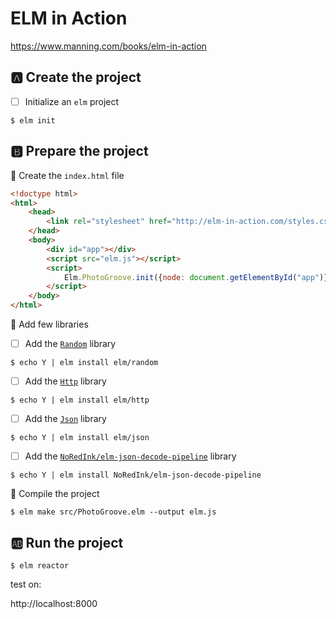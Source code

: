 # ELM in Action

https://www.manning.com/books/elm-in-action


## :a: Create the project

- [ ] Initialize an `elm` project

```
$ elm init
```


## :b: Prepare the project

:round_pushpin: Create the `index.html` file

```html
<!doctype html>
<html>
    <head>
        <link rel="stylesheet" href="http://elm-in-action.com/styles.css">
    </head>
    <body>
        <div id="app"></div>
        <script src="elm.js"></script>
        <script>
            Elm.PhotoGroove.init({node: document.getElementById("app")});
        </script>
    </body>
</html>
```

:round_pushpin: Add few libraries

- [ ] Add the [`Random`](https://package.elm-lang.org/packages/elm/random/latest/) library

```
$ echo Y | elm install elm/random
```

- [ ] Add the [`Http`](https://package.elm-lang.org/packages/elm/http/latest/) library

```
$ echo Y | elm install elm/http
```

- [ ] Add the [`Json`](https://package.elm-lang.org/packages/elm/json/latest/) library

```
$ echo Y | elm install elm/json 
```

- [ ] Add the [`NoRedInk/elm-json-decode-pipeline`](https://package.elm-lang.org/packages/NoRedInk/elm-json-decode-pipeline/latest) library


```
$ echo Y | elm install NoRedInk/elm-json-decode-pipeline
```

:round_pushpin:  Compile the project

```
$ elm make src/PhotoGroove.elm --output elm.js
```

## :ab: Run the project

```
$ elm reactor
```

test on:

http://localhost:8000

